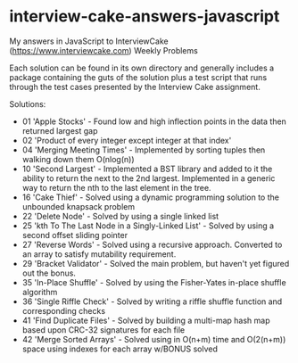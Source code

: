 interview-cake-answers-javascript
=================================

My answers in JavaScript to InterviewCake (https://www.interviewcake.com) Weekly Problems

Each solution can be found in its own directory and generally includes a package containing the guts of the solution
plus a test script that runs through the test cases presented by the Interview Cake assignment.

Solutions:

* 01 'Apple Stocks' - Found low and high inflection points in the data then returned largest gap
* 02 'Product of every integer except integer at that index'
* 04 'Merging Meeting Times' - Implemented by sorting tuples then walking down them O(nlog(n))
* 10 'Second Largest' - Implemented a BST library and added to it the ability to return the next to the 2nd largest.
Implemented in a generic way to return the nth to the last element in the tree.
* 16 'Cake Thief' - Solved using a dynamic programming solution to the unbounded knapsack problem
* 22 'Delete Node' - Solved by using a single linked list
* 25 'kth To The Last Node in a Singly-Linked List' - Solved by using a second offset sliding pointer
* 27 'Reverse Words' - Solved using a recursive approach. Converted to an array to satisfy mutability requirement.
* 29 'Bracket Validator' - Solved the main problem, but haven't yet figured out the bonus.
* 35 'In-Place Shuffle' - Solved by using the Fisher-Yates in-place shuffle algorithm
* 36 'Single Riffle Check' - Solved by writing a riffle shuffle function and corresponding checks
* 41 'Find Duplicate Files' - Solved by building a multi-map hash map based upon CRC-32 signatures for each file
* 42 'Merge Sorted Arrays' - Solved using in O(n+m) time and O(2(n+m)) space using indexes for each array w/BONUS solved
